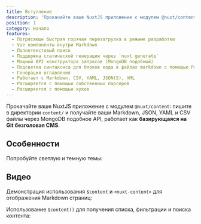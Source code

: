 ```yaml
---
title: Вступление
description: 'Прокачайте ваше NuxtJS приложение с модулем @nuxt/content: пишите в директории content/ и получайте ваши Markdown, JSON, YAML и CSV файлы через MongoDB подобное API, работает как базирующаяся на Git безголовая CMS.'
position: 1
category: Начало
features:
  - Потрясающе быстрая горячая перезагрузка в режиме разработки
  - Vue компоненты внутри Markdown
  - Полнотекстовый поиск
  - Поддержка статической генерации через `nuxt generate`
  - Мощный API конструктора запросов (MongoDB подобный)
  - Подсветка синтаксиса для блоков кода в файлах markdown с помощью PrismJS.
  - Генерация оглавления
  - Работает с Markdown, CSV, YAML, JSON(5), XML
  - Расширяется с помощью собственных парсеров
  - Расширяется с помощью хуков
---
```


Прокачайте ваше NuxtJS приложение с модулем `@nuxt/content`: пишите в директории `content/` и получайте ваши Markdown, JSON, YAML и CSV файлы через MongoDB подобное API, работает как **базирующаяся на Git безголовая CMS**.

## Особенности

<p class="flex items-center">Попробуйте светлую и темную темы: <app-color-switcher class="inline-flex ml-2"></app-color-switcher></p>

## Видео

Демонстрация использования `$content` и `<nuxt-content>` для отображения Markdown страниц:

Использование `$content()` для получения списка, фильтрации и поиска контента:
